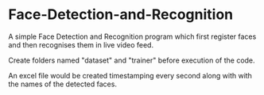 # Face-Detection-and-Recognition
A simple Face Detection and Recognition program which first register faces and then recognises them in live video feed.

Create folders named "dataset" and "trainer" before execution of the code.

An excel file would be created timestamping every second along with with the names of the detected faces.
